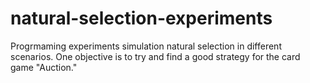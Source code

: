 # natural-selection-experiments
 Progrmaming experiments simulation natural selection in different scenarios. One objective is to try and find a good strategy for the card game "Auction."

